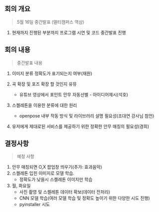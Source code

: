 ## 회의 개요

>5월 16일 중간발표 (멀티캠퍼스 역삼)

1. 현재까지 진행된 부분까지 프로그램 시연 및 코드 중간발표 진행

   


## 회의 내용

>중간발표 내용

1. 이미지 분류 정확도가 표기되는지 여부(재원)

2. 곡 확장 및 포즈 확장 할 것인지 유뮤

   - 유튜브 영상에서 포인트 안무 자동선별 - 아이디어제시(석호)

3. 스켈레톤을 이용한 분류에 대한 원리 

   - openpose 내부 작동 방식 및 라이브러리 설명 필요성(조대연 강사님 첨언)

   

4. 유저에게 제대로된 서비스를 제공하기 위한 정확한 안무 매칭의 필요성(경희)

   

## 결정사항

>예정 사항

1. 안무 매칭되면 O,X 팝업창 띄우기(추가: 효과음악)
2. 스켈레톤 입힌 이미지로 모델 학습.
   - 정확도가 낮을시 스켈레톤 이미지만 학습
3. 월, 화요일
   - 사진 촬영 및 스켈레톤 데이터 확보(데이터 전처리)
   - CNN 모델 학습(여러 모델 학습 및 정확도 높이기 위한 다양한 시도 진행)
   - pyinstaller 시도

